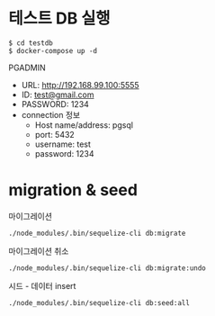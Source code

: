 # 테스트 DB 실행

```
$ cd testdb
$ docker-compose up -d
```
PGADMIN
- URL: http://192.168.99.100:5555
- ID: test@gmail.com
- PASSWORD: 1234
- connection 정보
  - Host name/address: pgsql
  - port: 5432
  - username: test
  - password: 1234

# migration & seed

마이그레이션

```
./node_modules/.bin/sequelize-cli db:migrate
```

마이그레이션 취소

```
./node_modules/.bin/sequelize-cli db:migrate:undo
```

시드 - 데이터 insert
```
./node_modules/.bin/sequelize-cli db:seed:all
```